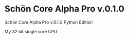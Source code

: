 # Schön Core Alpha Pro v.0.1.0
 Schön Core Alpha Pro v.0.1.0 Python Edition
 
 My 32 bit single core CPU
